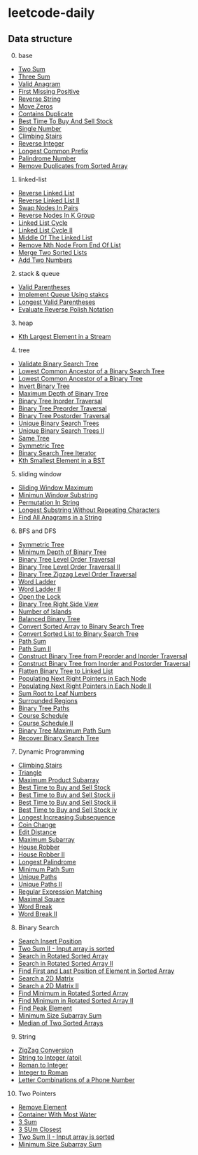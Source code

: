 # leetcode-daily

## Data structure

0. base
  - [Two Sum](map-set/1.two-sum.py)
  - [Three Sum](map-set/15.3-sum.py)
  - [Valid Anagram](map-set/242.valid-anagram.py)
  - [First Missing Positive](map-set/41.first-missing-positive.py)
  - [Reverse String](easy/344.reverse-string.py)
  - [Move Zeros](easy/283.move-zeroes.py)
  - [Contains Duplicate](easy/217.contains-duplicate.py)
  - [Best Time To Buy And Sell Stock](easy/122.best-time-to-buy-and-sell-stock-ii.py)
  - [Single Number](easy/136.single-number.py)
  - [Climbing Stairs](easy/70.climbing-stairs.py)
  - [Reverse Integer](easy/7.reverse-integer.py)
  - [Longest Common Prefix](easy/14.longest-common-prefix.py)
  - [Palindrome Number](easy/9.palindrome-number.py)
  - [Remove Duplicates from Sorted Array](easy/26.remove-duplicates-from-sorted-array.py)

1. linked-list
  - [Reverse Linked List](linked-list/206.reverse-linked-list.py) 
  - [Reverse Linked List II](linked-list/142.linked-list-cycle-ii.py)
  - [Swap Nodes In Pairs](linked-list/24.swap-nodes-in-pairs.py)
  - [Reverse Nodes In K Group](linked-list/25.reverse-nodes-in-k-group.py)
  - [Linked List Cycle](linked-list/141.linked-list-cycle.py)
  - [Linked List Cycle II](linked-list/92.reverse-linked-list-ii.py)
  - [Middle Of The Linked List](linked-list/876.middle-of-the-linked-list.py)
  - [Remove Nth Node From End Of List](linked-list/19.remove-nth-node-from-end-of-list.py)
  - [Merge Two Sorted Lists](linked-list/21.merge-two-sorted-lists.py)
  - [Add Two Numbers](linked-list/2.add-two-numbers.py)

2. stack & queue
  - [Valid Parentheses](stack-queue/20.valid-parentheses.py)
  - [Implement Queue Using stakcs](stack-queue/232.implement-queue-using-stacks.py)
  - [Longest Valid Parentheses](stack-queue/32.longest-valid-parentheses.py)
  - [Evaluate Reverse Polish Notation](stack-queue/150.evaluate-reverse-polish-notation.py)

3. heap
  - [Kth Largest Element in a Stream](heap/703.kth-largest-element-in-a-stream.py)

4. tree
  - [Validate Binary Search Tree](tree/98.validate-binary-search-tree.py)
  - [Lowest Common Ancestor of a Binary Search Tree](tree/235.lowest-common-ancestor-of-a-binary-search-tree.py)
  - [Lowest Common Ancestor of a Binary Tree](tree/236.lowest-common-ancestor-of-a-binary-tree.py)
  - [Invert Binary Tree]((tree/226.invert-binary-tree.py))
  - [Maximum Depth of Binary Tree](tree/104.maximum-depth-of-binary-tree.py)
  - [Binary Tree Inorder Traversal](tree/94.binary-tree-inorder-traversal.py)
  - [Binary Tree Preorder Traversal](tree/144.binary-tree-preorder-traversal.py)
  - [Binary Tree Postorder Traversal](tree/145.binary-tree-postorder-traversal.py)
  - [Unique Binary Search Trees](tree/96.unique-binary-search-trees.py)
  - [Unique Binary Search Trees II](tree/95.unique-binary-search-trees-ii.py)
  - [Same Tree](tree/100.same-tree.py)
  - [Symmetric Tree](tree/101.symmetric-tree.py)
  - [Binary Search Tree Iterator](tree/173.binary-search-tree-iterator.py)
  - [Kth Smallest Element in a BST](tree/230.kth-smallest-element-in-a-bst.py)

5. sliding window
  - [Sliding Window Maximum](sliding-window/239.sliding-window-maximum.py)
  - [Minimun Window Substring](sliding-window/76.minimum-window-substring.py)
  - [Permutation In String](sliding-window/567.permutation-in-string.py)
  - [Longest Substring Without Repeating Characters](sliding-window/3.longest-substring-without-repeating-characters.py)
  - [Find All Anagrams in a String](sliding-window/438.find-all-anagrams-in-a-string.py)

6. BFS and DFS
  - [Symmetric Tree](search/101.symmetric-tree.py)
  - [Minimum Depth of Binary Tree](search/111.minimum-depth-of-binary-tree.py)
  - [Binary Tree Level Order Traversal](search/102.binary-tree-level-order-traversal.py)
  - [Binary Tree Level Order Traversal II](search/107.binary-tree-level-order-traversal-ii.py)
  - [Binary Tree Zigzag Level Order Traversal](search/103.binary-tree-zigzag-level-order-traversal.py)
  - [Word Ladder](search/127.word-ladder.py)
  - [Word Ladder II](search/126.word-ladder-ii.py)
  - [Open the Lock](search/752.open-the-lock.py)
  - [Binary Tree Right Side View](search/199.binary-tree-right-side-view.py)
  - [Number of Islands](search/200.number-of-islands.py)
  - [Balanced Binary Tree](search/110.balanced-binary-tree.py)
  - [Convert Sorted Array to Binary Search Tree](search/108.convert-sorted-array-to-binary-search-tree.py)
  - [Convert Sorted List to Binary Search Tree](search/109.convert-sorted-list-to-binary-search-tree.py)
  - [Path Sum](tree/112.path-sum.py)
  - [Path Sum II](search/113.path-sum-ii.py)
  - [Construct Binary Tree from Preorder and Inorder Traversal](search/105.construct-binary-tree-from-preorder-and-inorder-traversal.py)
  - [Construct Binary Tree from Inorder and Postorder Traversal](search/106.construct-binary-tree-from-inorder-and-postorder-traversal.py)
  - [Flatten Binary Tree to Linked List](search/114.flatten-binary-tree-to-linked-list.py)
  - [Populating Next Right Pointers in Each Node](search/116.populating-next-right-pointers-in-each-node.py)
  - [Populating Next Right Pointers in Each Node II](search/117.populating-next-right-pointers-in-each-node-ii.py)
  - [Sum Root to Leaf Numbers](search/129.sum-root-to-leaf-numbers.py)
  - [Surrounded Regions](search/130.surrounded-regions.py)
  - [Binary Tree Paths](search/257.binary-tree-paths.py)
  - [Course Schedule](search/207.course-schedule.py)
  - [Course Schedule II](search/210.course-schedule-ii.py)
  - [Binary Tree Maximum Path Sum](search/124.binary-tree-maximum-path-sum.py)
  - [Recover Binary Search Tree](search/99.recover-binary-search-tree.py)

7. Dynamic Programming
  - [Climbing Stairs](dp/70.climbing-stairs.py)
  - [Triangle](dp/120.triangle.py)
  - [Maximum Product Subarray](dp/152.maximum-product-subarray.py)
  - [Best Time to Buy and Sell Stock](dp/123.best-time-to-buy-and-sell-stock.py)
  - [Best Time to Buy and Sell Stock ii](dp/123.best-time-to-buy-and-sell-stock-ii.py)
  - [Best Time to Buy and Sell Stock iii](dp/123.best-time-to-buy-and-sell-stock-iii.py)
  - [Best Time to Buy and Sell Stock iv](dp/123.best-time-to-buy-and-sell-stock-iv.py)
  - [Longest Increasing Subsequence](dp/300.longest-increasing-subsequence.py)
  - [Coin Change](dp/322.coin-change.py)
  - [Edit Distance](dp/72.edit-distance.py)
  - [Maximum Subarray](dp/53.maximum-subarray.py)
  - [House Robber](dp/198.house-robber.py)
  - [House Robber II](dp/213.house-robber-ii.py)
  - [Longest Palindrome](dp/5.longest-palindromic-substring.py)
  - [Minimum Path Sum](dp/64.minimum-path-sum.py)
  - [Unique Paths](dp/62.unique-paths.py)
  - [Unique Paths II](dp/63.unique-paths-ii.py)
  - [Regular Expression Matching](dp/10.regular-expression-matching.py)
  - [Maximal Square](dp/221.maximal-square.py)
  - [Word Break](dp/139.word-break.py)
  - [Word Break II](dp/140.word-break-ii.py)

8. Binary Search
  - [Search Insert Position](search/35.search-insert-position.py)
  - [Two Sum II - Input array is sorted](search/167.two-sum-ii-input-array-is-sorted.py)
  - [Search in Rotated Sorted Array](search/33.search-in-rotated-sorted-array.py)
  - [Search in Rotated Sorted Array II](search/81.search-in-rotated-sorted-array-ii.py)
  - [Find First and Last Position of Element in Sorted Array](search/34.find-first-and-last-position-of-element-in-sorted-array.py)
  - [Search a 2D Matrix](search/74.search-a-2-d-matrix.py)
  - [Search a 2D Matrix II](search/240.search-a-2-d-matrix-ii.py)
  - [Find Minimum in Rotated Sorted Array](search/153.find-minimum-in-rotated-sorted-array.py)
  - [Find Minimum in Rotated Sorted Array II](search/154.find-minimum-in-rotated-sorted-array-ii.py)
  - [Find Peak Element](search/162.find-peak-element.py)
  - [Minimum Size Subarray Sum](search/209.minimum-size-subarray-sum.py)
  - [Median of Two Sorted Arrays](search/4.median-of-two-sorted-arrays.py)

9. String
  - [ZigZag Conversion](string/6.zig-zag-conversion.py)
  - [String to Integer (atoi)](string/8.string-to-integer-atoi.py)
  - [Roman to Integer](string/13.roman-to-integer.py)
  - [Integer to Roman](string/12.integer-to-roman.py)
  - [Letter Combinations of a Phone Number](string/17.letter-combinations-of-a-phone-number.py)

10. Two Pointers
  - [Remove Element](easy/27.remove-element.py)
  - [Container With Most Water](easy/11.container-with-most-water.py)
  - [3 Sum](two-pointers/15.3-sum.py)
  - [3 SUm Closest](two-pointers/16.3-sum-closest.py)
  - [Two Sum II - Input array is sorted](two-pointers/167.two-sum-ii-input-array-is-sorted.py)
  - [Minimum Size Subarray Sum](two-pointers/209.minimum-size-subarray-sum.py)